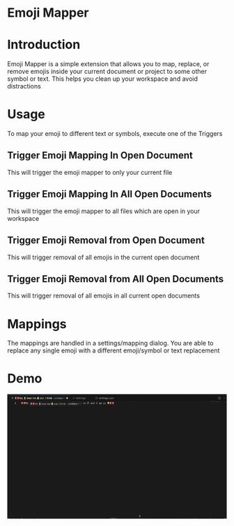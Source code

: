 Emoji Mapper
============

# Introduction

Emoji Mapper is a simple extension that allows you to map, replace, or
remove emojis inside your current document or project to some other
symbol or text. This helps you clean up your workspace and avoid distractions

# Usage

To map your emoji to different text or symbols, execute one of the Triggers

## Trigger Emoji Mapping In Open Document

This will trigger the emoji mapper to only your current file

## Trigger Emoji Mapping In All Open Documents

This will trigger the emoji mapper to all files which are open in your
workspace

## Trigger Emoji Removal from Open Document

This will trigger removal of all emojis in the current open document

## Trigger Emoji Removal from All Open Documents

This will trigger removal of all emojis in all current open documents

# Mappings

The mappings are handled in a settings/mapping dialog. You are able to
replace any single emoji with a different emoji/symbol or text replacement

# Demo

![](https://raw.githubusercontent.com/srz2/emoji-mapper/refs/heads/main/assets/screenrecording.gif)
